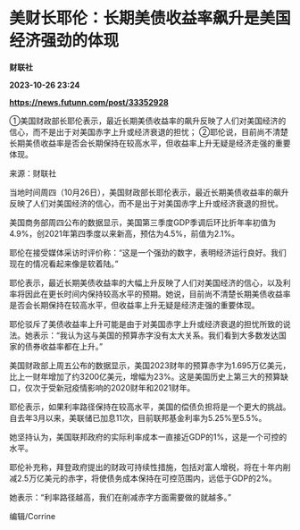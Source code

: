 # 美财长耶伦：长期美债收益率飙升是美国经济强劲的体现
**财联社**

**2023-10-26 23:24**

**https://news.futunn.com/post/33352928**

①美国财政部长耶伦表示，最近长期美债收益率的飙升反映了人们对美国经济的信心，而不是出于对美国赤字上升或经济衰退的担忧； ②耶伦说，目前尚不清楚长期美债收益率是否会长期保持在较高水平，但收益率上升无疑是经济走强的重要体现。

来源：财联社

当地时间周四（10月26日），美国财政部长耶伦表示，最近长期美债收益率的飙升反映了人们对美国经济的信心，而不是出于对美国赤字上升或经济衰退的担忧。

美国商务部周四公布的数据显示，美国第三季度GDP季调后环比折年率初值为4.9%，创2021年第四季度以来新高，预估为4.5%，前值为2.1%。

耶伦在接受媒体采访时评价称：“这是一个强劲的数字，表明经济运行良好。我们现在的情况看起来像是软着陆。”

耶伦表示，最近长期美债收益率的大幅上升反映了人们对美国经济的信心，以及利率将因此在更长时间内保持较高水平的预期。她说，目前尚不清楚长期美债收益率是否会长期保持在较高水平，但收益率上升无疑是经济走强的重要体现。

耶伦驳斥了美债收益率上升可能是由于对美国赤字上升或经济衰退的担忧所致的说法。她表示：“我认为这与美国的预算赤字没有太大关系。我们看到大多数发达国家的债券收益率都在上升。”

美国财政部上周五公布的数据显示，美国2023财年的预算赤字为1.695万亿美元，比上一财年增加了约3200亿美元，增幅为23%。这是美国历史上第三大的预算缺口，仅次于受新冠疫情影响的2020财年和2021财年。

耶伦表示，如果利率路径保持在较高水平，美国的偿债负担将是一个更大的挑战。自去年3月以来，美联储已加息11次，目前联邦基金利率为5.25%至5.5%。

她坚持认为，美国联邦政府的实际利率成本一直接近GDP的1%，这是一个可控的水平。

耶伦补充称，拜登政府提出的财政可持续性措施，包括对富人增税，将在十年内削减2.5万亿美元的赤字，将使债务成本保持在可控范围内，远低于GDP的2%。

她表示：“利率路径越高，我们在削减赤字方面需要做的就越多。”

编辑/Corrine